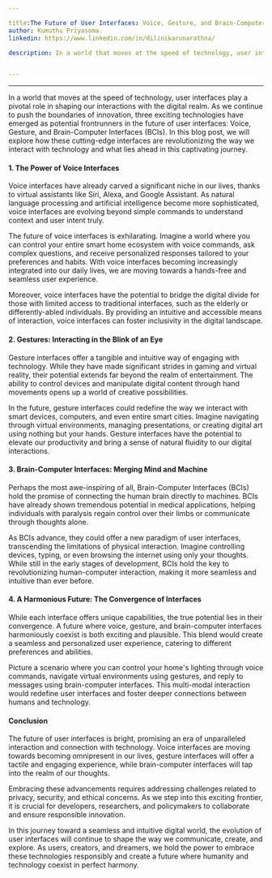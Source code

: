 ```yaml
---

title:The Future of User Interfaces: Voice, Gesture, and Brain-Computer Interfaces.
author: Kumuthu Priyasoma.
linkedin: https://www.linkedin.com/in/dilinikarunarathna/

description: In a world that moves at the speed of technology, user interfaces play a pivotal role in shaping our interactions with the digital realm. As we continue to push the boundaries of innovation, three exciting technologies have emerged as potential frontrunners in the future of user interfaces: Voice, Gesture, and Brain-Computer Interfaces (BCIs). In this blog post, we will explore how these cutting-edge interfaces are revolutionizing the way we interact with technology and what lies ahead in this captivating journey.


---
```

___

In a world that moves at the speed of technology, user interfaces play a pivotal role in shaping our interactions with the digital realm. As we continue to push the boundaries of innovation, three exciting technologies have emerged as potential frontrunners in the future of user interfaces: Voice, Gesture, and Brain-Computer Interfaces (BCIs). In this blog post, we will explore how these cutting-edge interfaces are revolutionizing the way we interact with technology and what lies ahead in this captivating journey.

#### 1. **The Power of Voice Interfaces**

Voice interfaces have already carved a significant niche in our lives, thanks to virtual assistants like Siri, Alexa, and Google Assistant. As natural language processing and artificial intelligence become more sophisticated, voice interfaces are evolving beyond simple commands to understand context and user intent truly.

The future of voice interfaces is exhilarating. Imagine a world where you can control your entire smart home ecosystem with voice commands, ask complex questions, and receive personalized responses tailored to your preferences and habits. With voice interfaces becoming increasingly integrated into our daily lives, we are moving towards a hands-free and seamless user experience.

Moreover, voice interfaces have the potential to bridge the digital divide for those with limited access to traditional interfaces, such as the elderly or differently-abled individuals. By providing an intuitive and accessible means of interaction, voice interfaces can foster inclusivity in the digital landscape.

#### 2. **Gestures: Interacting in the Blink of an Eye**

Gesture interfaces offer a tangible and intuitive way of engaging with technology. While they have made significant strides in gaming and virtual reality, their potential extends far beyond the realm of entertainment. The ability to control devices and manipulate digital content through hand movements opens up a world of creative possibilities.

In the future, gesture interfaces could redefine the way we interact with smart devices, computers, and even entire smart cities. Imagine navigating through virtual environments, managing presentations, or creating digital art using nothing but your hands. Gesture interfaces have the potential to elevate our productivity and bring a sense of natural fluidity to our digital interactions.

#### 3. **Brain-Computer Interfaces: Merging Mind and Machine**

Perhaps the most awe-inspiring of all, Brain-Computer Interfaces (BCIs) hold the promise of connecting the human brain directly to machines. BCIs have already shown tremendous potential in medical applications, helping individuals with paralysis regain control over their limbs or communicate through thoughts alone.

As BCIs advance, they could offer a new paradigm of user interfaces, transcending the limitations of physical interaction. Imagine controlling devices, typing, or even browsing the internet using only your thoughts. While still in the early stages of development, BCIs hold the key to revolutionizing human-computer interaction, making it more seamless and intuitive than ever before.

#### 4. **A Harmonious Future: The Convergence of Interfaces**

While each interface offers unique capabilities, the true potential lies in their convergence. A future where voice, gesture, and brain-computer interfaces harmoniously coexist is both exciting and plausible. This blend would create a seamless and personalized user experience, catering to different preferences and abilities.

Picture a scenario where you can control your home's lighting through voice commands, navigate virtual environments using gestures, and reply to messages using brain-computer interfaces. This multi-modal interaction would redefine user interfaces and foster deeper connections between humans and technology.

#### **Conclusion**

The future of user interfaces is bright, promising an era of unparalleled interaction and connection with technology. Voice interfaces are moving towards becoming omnipresent in our lives, gesture interfaces will offer a tactile and engaging experience, while brain-computer interfaces will tap into the realm of our thoughts.

Embracing these advancements requires addressing challenges related to privacy, security, and ethical concerns. As we step into this exciting frontier, it is crucial for developers, researchers, and policymakers to collaborate and ensure responsible innovation.

In this journey toward a seamless and intuitive digital world, the evolution of user interfaces will continue to shape the way we communicate, create, and explore. As users, creators, and dreamers, we hold the power to embrace these technologies responsibly and create a future where humanity and technology coexist in perfect harmony.





